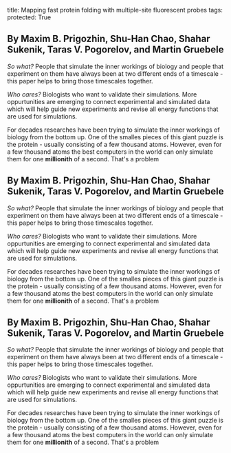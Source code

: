 title: Mapping fast protein folding with multiple-site fluorescent probes
tags: 
protected: True

## By Maxim B. Prigozhin, Shu-Han Chao, Shahar Sukenik, Taras V. Pogorelov, and Martin Gruebele

*So what?* People that simulate the inner workings of biology and people that experiment on them have always been at two different ends of a timescale - this paper helps to bring those timescales together.

*Who cares?* Biologists who want to validate their simulations. More oppurtunities are emerging to connect experimental and simulated data which will help guide new experiments and revise all energy functions that are used for simulations.

For decades researches have been trying to simulate the inner workings of biology from the bottom up. One of the smalles pieces of this giant puzzle is the protein - usually consisting of a few thousand atoms. However, even for a few thousand atoms the best computers in the world can only simulate them for one **millionith** of a second. That's a problem

## By Maxim B. Prigozhin, Shu-Han Chao, Shahar Sukenik, Taras V. Pogorelov, and Martin Gruebele

*So what?* People that simulate the inner workings of biology and people that experiment on them have always been at two different ends of a timescale - this paper helps to bring those timescales together.

*Who cares?* Biologists who want to validate their simulations. More oppurtunities are emerging to connect experimental and simulated data which will help guide new experiments and revise all energy functions that are used for simulations.

For decades researches have been trying to simulate the inner workings of biology from the bottom up. One of the smalles pieces of this giant puzzle is the protein - usually consisting of a few thousand atoms. However, even for a few thousand atoms the best computers in the world can only simulate them for one **millionith** of a second. That's a problem
## By Maxim B. Prigozhin, Shu-Han Chao, Shahar Sukenik, Taras V. Pogorelov, and Martin Gruebele

*So what?* People that simulate the inner workings of biology and people that experiment on them have always been at two different ends of a timescale - this paper helps to bring those timescales together.

*Who cares?* Biologists who want to validate their simulations. More oppurtunities are emerging to connect experimental and simulated data which will help guide new experiments and revise all energy functions that are used for simulations.

For decades researches have been trying to simulate the inner workings of biology from the bottom up. One of the smalles pieces of this giant puzzle is the protein - usually consisting of a few thousand atoms. However, even for a few thousand atoms the best computers in the world can only simulate them for one **millionith** of a second. That's a problem
